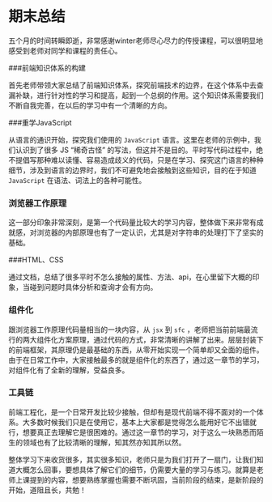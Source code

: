 # 期末总结

五个月的时间转瞬即逝，非常感谢winter老师尽心尽力的传授课程，可以很明显地感受到老师对同学和课程的责任心。



###前端知识体系的构建

首先老师带领大家总结了前端知识体系，探究前端技术的边界，在这个体系中去查漏补缺，进行针对性的学习和提高，起到一个总纲的作用。这个知识体系需要我们不断自我完善，在以后的学习中有一个清晰的方向。



###重学JavaScript

从语言的通识开始，探究我们使用的 `JavaScript` 语言。这里在老师的示例中，我们认识到了很多 JS “稀奇古怪”  的写法，但这并不是目的。平时写代码过程中，绝不提倡写那种难以读懂、容易造成歧义的代码，只是在学习、探究这门语言的种种细节，涉及到语言的边界时，我们不可避免地会接触到这些知识，目的在于知道 `JavaScript` 在语法、词法上的各种可能性。



### 浏览器工作原理

这一部分印象非常深刻，是第一个代码量比较大的学习内容，整体做下来非常有成就感，对浏览器的内部原理也有了一定认识，尤其是对字符串的处理打下了坚实的基础。



###HTML、CSS

通过文档，总结了很多平时不怎么接触的属性、方法、api，在心里留下大概的印象，当碰到问题时具体分析和查询才会有方向。



### 组件化

跟浏览器工作原理代码量相当的一块内容，从 `jsx` 到 `sfc` ，老师把当前前端最流行的两大组件化方案原理，通过代码的方式，非常清晰的讲解了出来。层层封装下的前端框架，其原理仍是最基础的东西，从零开始实现一个简单却又全面的组件。由于在日常工作中，大家接触最多的就是组件化的东西了，通过这一章节的学习，对组件化有了全新的理解，受益良多。



### 工具链

前端工程化，是一个日常开发比较少接触，但却有是现代前端不得不面对的一个体系。大多数时候我们只是在使用它，基本上大家都是觉得怎么能用好它不出错就行，想要真正去理解它是很困难的。通过这一章节的学习，对于这么一块熟悉而陌生的领域也有了比较清晰的理解，知其然亦知其所以然。







整体学习下来收货很多，其实很多知识，老师只是为我们打开了一扇门，让我们知道大概怎么回事，要想具体了解它们的细节，仍需要大量的学习与练习。就算是老师上课提到的内容，想要熟练掌握也需要不断巩固，当前阶段的结束，是新阶段的开始，道阻且长，共勉！

